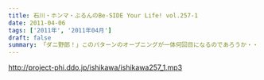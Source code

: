 ```yaml
---
title: 石川・ホンマ・ぶるんのBe-SIDE Your Life! vol.257-1
date: 2011-04-06
tags: ['2011年', '2011年04月']
draft: false
summary: 「ダニ野郎！」このパターンのオープニングが一体何回目になるのであろうか・・・先週末に行われたチャリティ番組の現場で何が・・・NAMAE
---
```


http://project-phi.ddo.jp/ishikawa/ishikawa257_1.mp3
